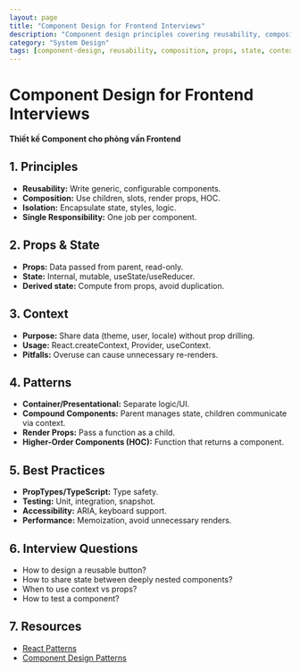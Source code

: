 ```yaml
---
layout: page
title: "Component Design for Frontend Interviews"
description: "Component design principles covering reusability, composition, state management, and common patterns for scalable frontend architecture"
category: "System Design"
tags: [component-design, reusability, composition, props, state, context, patterns, frontend-architecture]
---
```


# Component Design for Frontend Interviews

**Thiết kế Component cho phỏng vấn Frontend**

## 1. Principles

- **Reusability:** Write generic, configurable components.
- **Composition:** Use children, slots, render props, HOC.
- **Isolation:** Encapsulate state, styles, logic.
- **Single Responsibility:** One job per component.

## 2. Props & State

- **Props:** Data passed from parent, read-only.
- **State:** Internal, mutable, useState/useReducer.
- **Derived state:** Compute from props, avoid duplication.

## 3. Context

- **Purpose:** Share data (theme, user, locale) without prop drilling.
- **Usage:** React.createContext, Provider, useContext.
- **Pitfalls:** Overuse can cause unnecessary re-renders.

## 4. Patterns

- **Container/Presentational:** Separate logic/UI.
- **Compound Components:** Parent manages state, children communicate via context.
- **Render Props:** Pass a function as a child.
- **Higher-Order Components (HOC):** Function that returns a component.

## 5. Best Practices

- **PropTypes/TypeScript:** Type safety.
- **Testing:** Unit, integration, snapshot.
- **Accessibility:** ARIA, keyboard support.
- **Performance:** Memoization, avoid unnecessary renders.

## 6. Interview Questions

- How to design a reusable button?
- How to share state between deeply nested components?
- When to use context vs props?
- How to test a component?

## 7. Resources

- [React Patterns](https://reactpatterns.com/)
- [Component Design Patterns](https://kentcdodds.com/blog/react-component-patterns)

